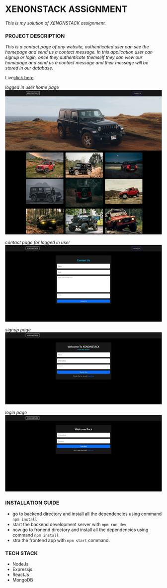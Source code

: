 # XENONSTACK ASSiGNMENT

*This is my solution of XENONSTACK assignment.*

### PROJECT DESCRIPTION
*This is a contact page of any website, authenticated user can see the homepage and send us a contact message. In this application user can signup or login, once they authenticate themself they can view our homepage and send us a contact message and their message will be stored in our database.*


Live[click here](https://contact-form-task.herokuapp.com/)


*logged in user home page*
![](readmeImage/fullpage.png)

*contact page for logged in user*
![](readmeImage/contact.png)

*signup page*
![](readmeImage/signup.png)

*login page*
![](readmeImage/login.png)


### INSTALLATION GUIDE
- go to backend directory and install all the dependencies using command `npm install`
- start the backend development server with `npm run dev`
- now go to fronend directory and install all the dependencies using command   `npm install`
- stra the frontend app with `npm start` command.
  

### TECH STACK
- NodeJs
- Expressjs
- ReactJs
- MongoDB
  
 

